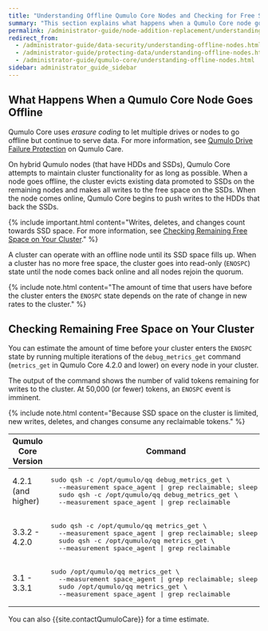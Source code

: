 ```yaml
---
title: "Understanding Offline Qumulo Core Nodes and Checking for Free Space"
summary: "This section explains what happens when a Qumulo Core node goes offline and how you can check the remaining free space."
permalink: /administrator-guide/node-addition-replacement/understanding-offline-nodes.html
redirect_from:
  - /administrator-guide/data-security/understanding-offline-nodes.html
  - /administrator-guide/protecting-data/understanding-offline-nodes.html
  - /administrator-guide/qumulo-core/understanding-offline-nodes.html
sidebar: administrator_guide_sidebar
---
```


## What Happens When a Qumulo Core Node Goes Offline
Qumulo Core uses _erasure coding_ to let multiple drives or nodes to go offline but continue to serve data. For more information, see [Qumulo Drive Failure Protection](https://care.qumulo.com/hc/en-us/articles/115014383267) on Qumulo Care.

On hybrid Qumulo nodes (that have HDDs and SSDs), Qumulo Core attempts to maintain cluster functionality for as long as possible. When a node goes offline, the cluster evicts existing data promoted to SSDs on the remaining nodes and makes all writes to the free space on the SSDs. When the node comes online, Qumulo Core begins to push writes to the HDDs that back the SSDs.

{% include important.html content="Writes, deletes, and changes count towards SSD space. For more information, see [Checking Remaining Free Space on Your Cluster](#checking-remaining-free-space-on-your-cluster)." %}

A cluster can operate with an offline node until its SSD space fills up. When a cluster has no more free space, the cluster goes into read-only (`ENOSPC`) state until the node comes back online and all nodes rejoin the quorum.

{% include note.html content="The amount of time that users have before the cluster enters the `ENOSPC` state depends on the rate of change in new rates to the cluster." %}

## Checking Remaining Free Space on Your Cluster
You can estimate the amount of time before your cluster enters the `ENOSPC` state by running multiple iterations of the `debug_metrics_get` command (`metrics_get` in Qumulo Core 4.2.0 and lower) on every node in your cluster.

The output of the command shows the number of valid tokens remaining for writes to the cluster. At 50,000 (or fewer) tokens, an `ENOSPC` event is imminent.

{% include note.html content="Because SSD space on the cluster is limited, new writes, deletes, and changes consume any reclaimable tokens." %}

<table>
<thead>
  <tr>
    <th>Qumulo Core Version</th>
    <th>Command</th>
  </tr>
</thead>
<tbody>
  <tr>
    <td>4.2.1 (and higher)</td>
    <td><pre>sudo qsh -c /opt/qumulo/qq debug_metrics_get \
  --measurement space_agent | grep reclaimable; sleep 60; \
  sudo qsh -c /opt/qumulo/qq debug_metrics_get \
  --measurement space_agent | grep reclaimable</pre></td>
  </tr>
  <tr>
    <td>3.3.2 - 4.2.0</td>
    <td><pre>sudo qsh -c /opt/qumulo/qq metrics_get \
  --measurement space_agent | grep reclaimable; sleep 60; \
  sudo qsh -c /opt/qumulo/qq metrics_get \
  --measurement space_agent | grep reclaimable</pre></td>
  </tr>   
  <tr>
    <td>3.1 - 3.3.1</td>
    <td><pre>sudo /opt/qumulo/qq metrics_get \
  --measurement space_agent | grep reclaimable; sleep 60; \
  sudo /opt/qumulo/qq metrics_get \
  --measurement space_agent | grep reclaimable</pre></td>
  </tr>     
</tbody>
</table>

You can also {{site.contactQumuloCare}} for a time estimate.
